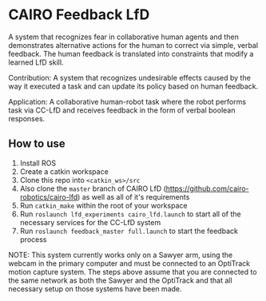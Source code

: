# CAIRO Feedback LfD
A system that recognizes fear in collaborative human agents and then demonstrates alternative actions for the human to correct via simple, verbal feedback. The human feedback is translated into constraints that modify a learned LfD skill.

Contribution: A system that recognizes undesirable effects caused by the way it executed a task and can update its policy based on human feedback.

Application: A collaborative human-robot task where the robot performs task via CC-LfD and receives feedback in the form of verbal boolean responses.

## How to use

1. Install ROS
2. Create a catkin workspace
3. Clone this repo into `<catkin_ws>/src`
4. Also clone the `master` branch of CAIRO LfD (https://github.com/cairo-robotics/cairo-lfd) as well as all of it's requirements
5. Run `catkin_make` within the root of your workspace
6. Run `roslaunch lfd_experiments cairo_lfd.launch` to start all of the necessary services for the CC-LfD system
7. Run `roslaunch feedback_master full.launch` to start the feedback process

NOTE: This system currently works only on a Sawyer arm, using the webcam in the primary computer and must be connected to an OptiTrack motion capture system. The steps above assume that you are connected to the same network as both the Sawyer and the OptiTrack and that all necessary setup on those systems have been made.
